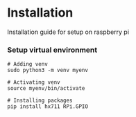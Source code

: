 # Installation
Installation guide for setup on raspberry pi
### Setup virtual environment
```shell
# Adding venv
sudo python3 -m venv myenv 

# Activating venv
source myenv/bin/activate

# Installing packages
pip install hx711 RPi.GPIO
```
